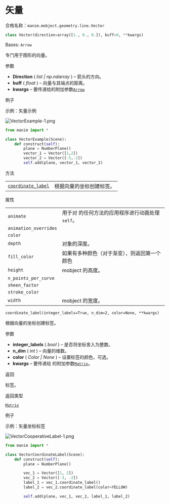 # 矢量

合格名称：`manim.mobject.geometry.line.Vector`

```py
class Vector(direction=array([1., 0., 0.]), buff=0, **kwargs)
```

Bases: `Arrow`

专门用于图形的向量。

参数

- **Direction** ( _list_ _|_ _np.ndarray_ ) – 箭头的方向。
- **buff** ( _float_ ) – 向量与其端点的距离。
- **kwargs** – 要传递给的附加参数[`Arrow`]()

例子

示例：矢量示例

![VectorExample-1.png](../static/VectorExample-1.png)


```py
from manim import *

class VectorExample(Scene):
    def construct(self):
        plane = NumberPlane()
        vector_1 = Vector([1,2])
        vector_2 = Vector([-5,-2])
        self.add(plane, vector_1, vector_2)
```


方法

|||
|-|-|
[`coordinate_label`]()|根据向量的坐标创建标签。


属性

|||
|-|-|
`animate`|用于对 的任何方法的应用程序进行动画处理`self`。
`animation_overrides`|
`color`|
`depth`|对象的深度。
`fill_color`|如果有多种颜色（对于渐变），则返回第一个颜色
`height`|mobject 的高度。
`n_points_per_curve`|
`sheen_factor`|
`stroke_color`|
`width`|mobject 的宽度。


`coordinate_label(integer_labels=True, n_dim=2, color=None, **kwargs)`

根据向量的坐标创建标签。

参数

- **integer_labels** ( _bool_ ) – 是否将坐标舍入为整数。
- **n_dim** ( _int_ ) – 向量的维数。
- **color** ( _Color_ _|_ _None_ ) – 设置标签的颜色，可选。
- **kwargs** – 要传递给 的附加参数[`Matrix`]()。

返回

标签。

返回类型

[`Matrix`]()

例子

示例：矢量坐标标签

![VectorCooperativeLabel-1.png](../static/VectorCoordinateLabel-1.png)


```py
from manim import *

class VectorCoordinateLabel(Scene):
    def construct(self):
        plane = NumberPlane()

        vec_1 = Vector([1, 2])
        vec_2 = Vector([-3, -2])
        label_1 = vec_1.coordinate_label()
        label_2 = vec_2.coordinate_label(color=YELLOW)

        self.add(plane, vec_1, vec_2, label_1, label_2)
```

